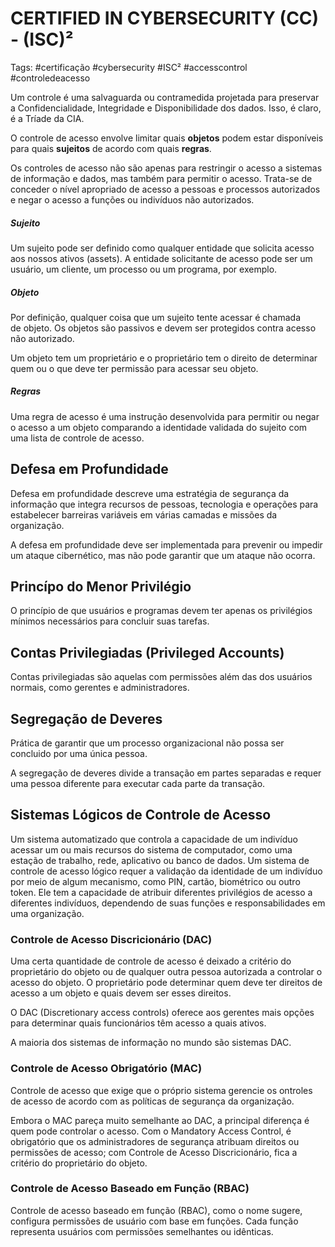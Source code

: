 
# CERTIFIED IN CYBERSECURITY (CC) - (ISC)²

Tags: #certificação #cybersecurity #ISC² #accesscontrol #controledeacesso


Um controle é uma salvaguarda ou contramedida projetada para preservar a Confidencialidade, Integridade e Disponibilidade dos dados. Isso, é claro, é a Tríade da CIA.  

O controle de acesso envolve limitar quais **objetos** podem estar disponíveis para quais **sujeitos** de acordo com quais **regras**.

Os controles de acesso não são apenas para restringir o acesso a sistemas de informação e dados, mas também para permitir o acesso. Trata-se de conceder o nível apropriado de acesso a pessoas e processos autorizados e negar o acesso a funções ou indivíduos não autorizados.

##### Sujeito

Um sujeito pode ser definido como qualquer entidade que solicita acesso aos nossos ativos (assets). A entidade solicitante de acesso pode ser um usuário, um cliente, um processo ou um programa, por exemplo.

##### Objeto

Por definição, qualquer coisa que um sujeito tente acessar é chamada de objeto. Os objetos são passivos e devem ser protegidos contra acesso não autorizado.

Um objeto tem um proprietário e o proprietário tem o direito de determinar quem ou o que deve ter permissão para acessar seu objeto.

##### Regras

Uma regra de acesso é uma instrução desenvolvida para permitir ou negar o acesso a um objeto comparando a identidade validada do sujeito com uma lista de controle de acesso.



## Defesa em Profundidade

Defesa em profundidade descreve uma estratégia de segurança da informação que integra recursos de pessoas, tecnologia e operações para estabelecer barreiras variáveis ​​em várias camadas e missões da organização.

A defesa em profundidade deve ser implementada para prevenir ou impedir um ataque cibernético, mas não pode garantir que um ataque não ocorra.



## Princípo do Menor Privilégio 

O princípio de que usuários e programas devem ter apenas os privilégios mínimos necessários para concluir suas tarefas.



## Contas Privilegiadas (Privileged Accounts)

Contas privilegiadas são aquelas com permissões além das dos usuários normais, como gerentes e administradores.



## Segregação de Deveres

Prática de garantir que um processo organizacional não possa ser concluido por uma única pessoa.

A segregação de deveres divide a transação em partes separadas e requer uma pessoa diferente para executar cada parte da transação.



## Sistemas Lógicos de Controle de Acesso

Um sistema automatizado que controla a capacidade de um indivíduo acessar um ou mais recursos do sistema de computador, como uma estação de trabalho, rede, aplicativo ou banco de dados. Um sistema de controle de acesso lógico requer a validação da identidade de um indivíduo por meio de algum mecanismo, como PIN, cartão, biométrico ou outro token. Ele tem a capacidade de atribuir diferentes privilégios de acesso a diferentes indivíduos, dependendo de suas funções e responsabilidades em uma organização.


### Controle de Acesso Discricionário (DAC)

Uma certa quantidade de controle de acesso é deixado a critério do proprietário do objeto ou de qualquer outra pessoa autorizada a controlar o acesso do objeto. O proprietário pode determinar quem deve ter direitos de acesso a um objeto e quais devem ser esses direitos.

O DAC (Discretionary access controls) oferece aos gerentes mais opções para determinar quais funcionários têm acesso a quais ativos.

A maioria dos sistemas de informação no mundo são sistemas DAC. 

### Controle de Acesso Obrigatório (MAC)

Controle de acesso que exige que o próprio sistema gerencie os ontroles de acesso de acordo com as políticas de segurança da organização.


Embora o MAC pareça muito semelhante ao DAC, a principal diferença é quem pode controlar o acesso. Com o Mandatory Access Control, é obrigatório que os administradores de segurança atribuam direitos ou permissões de acesso; com Controle de Acesso Discricionário, fica a critério do proprietário do objeto.

### Controle de Acesso Baseado em Função (RBAC)

Controle de acesso baseado em função (RBAC), como o nome sugere, configura permissões de usuário com base em funções. Cada função representa usuários com permissões semelhantes ou idênticas.